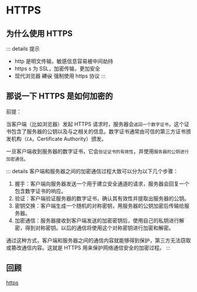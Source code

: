 # HTTPS

## 为什么使用 HTTPS

::: details 提示

- http 是明文传输，敏感信息容易被中间劫持
- https s 为 SSL，加密传输，更加安全
- 现代浏览器 ~~建议~~ 强制使用 https 协议
  :::

## 那说一下 HTTPS 是如何加密的

前提：

当客户端（比如浏览器）发起 HTTPS 请求时，服务器会`返回一个数字证书`，这个证书包含了服务器的公钥以及与之相关的信息。数字证书通常由可信的第三方证书颁发机构（`CA`，Certificate Authority）颁发。

一旦客户端收到服务器的数字证书，它会`验证证书的有效性`，并使用`服务器的公钥进行加密通信`。

::: details 客户端和服务器之间的加密通信过程大致可以分为以下几个步骤：

1. 握手：客户端向服务器发送一个用于建立安全通道的请求，服务器会回复一个包含数字证书的响应。
2. 验证：客户端验证服务器的数字证书，确认其有效性并提取出服务器的公钥。
3. 密钥交换：客户端生成一个随机的对称密钥，用服务器的公钥加密后传输给服务器。
4. 加密通信：服务器接收到客户端发送的加密密钥后，使用自己的私钥进行解密，得到对称密钥。以后的通信将使用这个对称密钥进行加密和解密。

通过这种方式，客户端和服务器之间的通信内容就能够得到保护，第三方无法窃取或篡改通信内容。这就是 HTTPS 用来保护网络通信安全的加密过程。
:::

## 回顾

[https](../../%E7%9B%B4%E5%87%BB%E6%A6%82%E5%BF%B5/04http/s_http_5-https.md)
